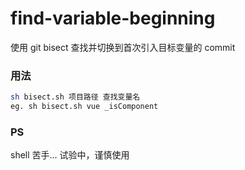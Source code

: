 # find-variable-beginning
使用 git bisect 查找并切换到首次引入目标变量的 commit
### 用法
```bash
sh bisect.sh 项目路径 查找变量名
eg. sh bisect.sh vue _isComponent
```
### PS
shell 苦手...
试验中，谨慎使用